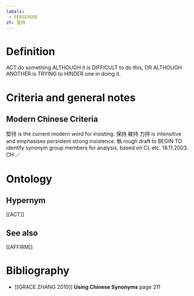 ```yaml
---
labels: 
 - PERSEVERE
zh: 堅持
---
```


# Definition
ACT:do something ALTHOUGH it is DIFFICULT to do this, OR ALTHOUGH ANOTHER is TRYING to HINDER one in doing it.
# Criteria and general notes
## Modern Chinese Criteria
堅持 is the current modern word for insisting.
保持
維持
力持 is intensitive and emphasises persistent strong insistence.
執
rough draft to BEGIN TO identify synonym group members for analysis, based on CL etc. 18.11.2003. CH ／
# Ontology

## Hypernym
[[ACT]]
## See also
[[AFFIRM]]
# Bibliography
- [[GRACE ZHANG 2010]]
**Using Chinese Synonyms** page 211
